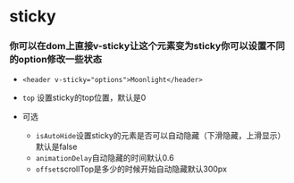 # sticky

### 你可以在dom上直接v-sticky让这个元素变为sticky你可以设置不同的option修改一些状态
  - `<header v-sticky="options">Moonlight</header>`
  - `top` 设置sticky的top位置，默认是0

- 可选
  - `isAutoHide`设置sticky的元素是否可以自动隐藏（下滑隐藏，上滑显示）默认是false
  - `animationDelay`自动隐藏的时间默认0.6
  - `offset`scrollTop是多少的时候开始自动隐藏默认300px